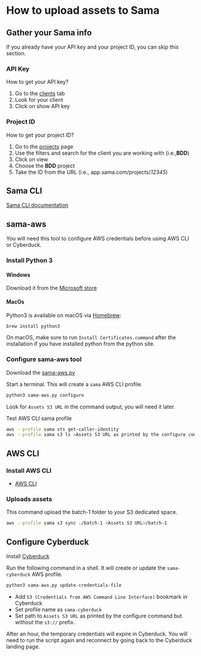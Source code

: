 # How to upload assets to Sama

## Gather your Sama info

If you already have your API key and your project ID, you can skip this section.

### API Key

How to get your API key?

1.   Go to the [clients](https://app.sama.com/clients) tab
2.   Look for your client
3.   Click on show API key

### Project ID

How to get your project ID?

1.   Go to the [projects](https://app.sama.com/projects) page
2.   Use the filters and search for the client you are working with (i.e.,**BDD**)
3.   Click on view
4.   Choose the **BDD** project
5.   Take the ID from the URL (i.e., app.sama.com/projects/*12345*)

## Sama CLI

[Sama CLI documentation](https://docs.sama.com/reference/cli-overview)

## sama-aws

You will need this tool to configure AWS credentials before using AWS CLI or Cyberduck.

### Install Python 3

#### Windows

Download it from the [Microsoft store](https://apps.microsoft.com/store/detail/python-310/9PJPW5LDXLZ5?hl=en-us&gl=us)

#### MacOs

Python3 is available on macOS via [Homebrew](https://brew.sh/):

```sh
brew install python3
```

On macOS, make sure to run `Install Certificates.command` after the installation if you have installed python from the python site.

### Configure sama-aws tool

Download the [sama-aws.py](https://github.com/Samasource/sama-aws/releases/latest/download/sama-aws.py)

Start a terminal. This will create a `sama` AWS CLI profile.

```bash
python3 sama-aws.py configure
```

Look for `Assets S3 URL` in the command output, you will need it later.

Test AWS CLI sama profile

```bash
aws --profile sama sts get-caller-identity 
aws --profile sama s3 ls <Assets S3 URL as printed by the configure command>
```

## AWS CLI

### Install AWS CLI

  * [AWS CLI](https://aws.amazon.com/cli/)

### Uploads assets

This command upload the batch-1 folder to your S3 dedicated space.

```bash
aws --profile sama s3 sync ./batch-1 <Assets S3 URL>/batch-1
```

## Configure Cyberduck

Install [Cyberduck](https://cyberduck.io/)

Run the following command in a shell. It will create or update the `sama-cyberduck` AWS profile.

```bash
python3 sama-aws.py update-credentials-file
```

- Add `S3 (Credentials from AWS Command Line Interface)` bookmark in Cyberduck
- Set profile name as `sama-cyberduck`
- Set path to `Assets S3 URL` as printed by the configure command but without the `s3://` prefix.

After an hour, the temporary credentials will expire in Cyberduck. You will need to run the script again and reconnect by going back to the Cyberduck landing page.
